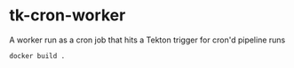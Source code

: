 # tk-cron-worker

A worker run as a cron job that hits a Tekton trigger for cron'd pipeline runs 

```sh
docker build .
``` 